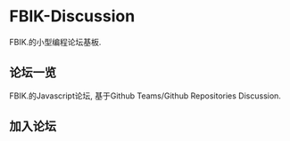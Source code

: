 # FBIK-Discussion
FBIK.的小型编程论坛基板.

## 论坛一览
FBIK.的Javascript论坛, 基于Github Teams/Github Repositories Discussion.

## 加入论坛
